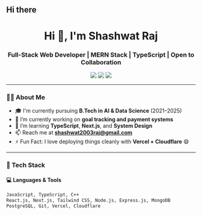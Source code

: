 ## Hi there 

<h1 align="center">Hi 👋, I'm Shashwat Raj</h1>
<h3 align="center">Full-Stack Web Developer | MERN Stack | TypeScript | Open to Collaboration</h3>

<p align="center">
  <a href="mailto:shashwat2003raj@gmail.com"><img src="https://img.shields.io/badge/Gmail-D14836?style=for-the-badge&logo=gmail&logoColor=white"></a>
  <a href="https://linkedin.com/in/shashwat-raj"><img src="https://img.shields.io/badge/LinkedIn-0077B5?style=for-the-badge&logo=linkedin&logoColor=white"></a>
  <a href="https://github.com/shashwatrajhack"><img src="https://img.shields.io/badge/GitHub-100000?style=for-the-badge&logo=github&logoColor=white"></a>
</p>

---

### 🧑‍💻 About Me

- 🎓 I'm currently pursuing **B.Tech in AI & Data Science** (2021–2025)  
- 🔭 I’m currently working on **goal tracking and payment systems**
- 🌱 I’m learning **TypeScript**, **Next.js**, and **System Design**
- 📫 Reach me at **shashwat2003raj@gmail.com**
- ⚡ Fun Fact: I love deploying things cleanly with **Vercel + Cloudflare** 😄

---

### 🚀 Tech Stack

#### 💻 Languages & Tools
```txt
JavaScript, TypeScript, C++
React.js, Next.js, Tailwind CSS, Node.js, Express.js, MongoDB
PostgreSQL, Git, Vercel, Cloudflare





